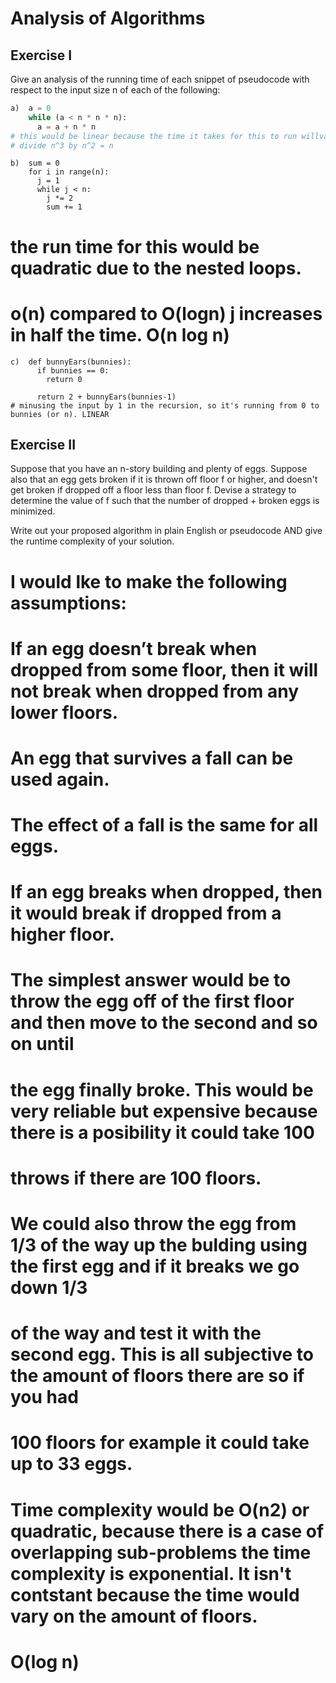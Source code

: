 # Analysis of Algorithms

## Exercise I

Give an analysis of the running time of each snippet of
pseudocode with respect to the input size n of each of the following:

```python
a)  a = 0
    while (a < n * n * n):
      a = a + n * n
# this would be linear because the time it takes for this to run willvary dependening on the value of a.  If a is large then it will take longer.
# divide n^3 by n^2 = n
```


```
b)  sum = 0
    for i in range(n):
      j = 1
      while j < n:
        j *= 2
        sum += 1
```
# the run time for this would be quadratic due to the nested loops.
# o(n) compared to O(logn) j increases in half the time. O(n log n)
```
c)  def bunnyEars(bunnies):
      if bunnies == 0:
        return 0

      return 2 + bunnyEars(bunnies-1)
# minusing the input by 1 in the recursion, so it's running from 0 to bunnies (or n). LINEAR
```

## Exercise II

Suppose that you have an n-story building and plenty of eggs. Suppose also that an egg gets broken if it is thrown off floor f or higher, and doesn't get broken if dropped off a floor less than floor f. Devise a strategy to determine the value of f such that the number of dropped + broken eggs is minimized.

Write out your proposed algorithm in plain English or pseudocode AND give the runtime complexity of your solution.

# I would lke to make the following assumptions:
  # If an egg doesn’t break when dropped from some floor, then it will not break when dropped from any lower floors.
  # An egg that survives a fall can be used again.
  # The effect of a fall is the same for all eggs.
  # If an egg breaks when dropped, then it would break if dropped from a higher floor.

# The simplest answer would be to throw the egg off of the first floor and then move to the second and so on until 
# the egg finally broke.  This would be very reliable but expensive because there is a posibility it could take 100 
# throws if there are 100 floors.

# We could also throw the egg from 1/3 of the way up the bulding using the first egg and if it breaks we go down 1/3 
# of the way and test it with the second egg.  This is all subjective to the amount of floors there are so if you had
# 100 floors for example it could take  up to 33 eggs.

# Time complexity would be O(n2) or quadratic, because there is a case of overlapping sub-problems the time complexity is exponential.  It isn't contstant because the time would vary on the amount of floors.

# O(log n)





